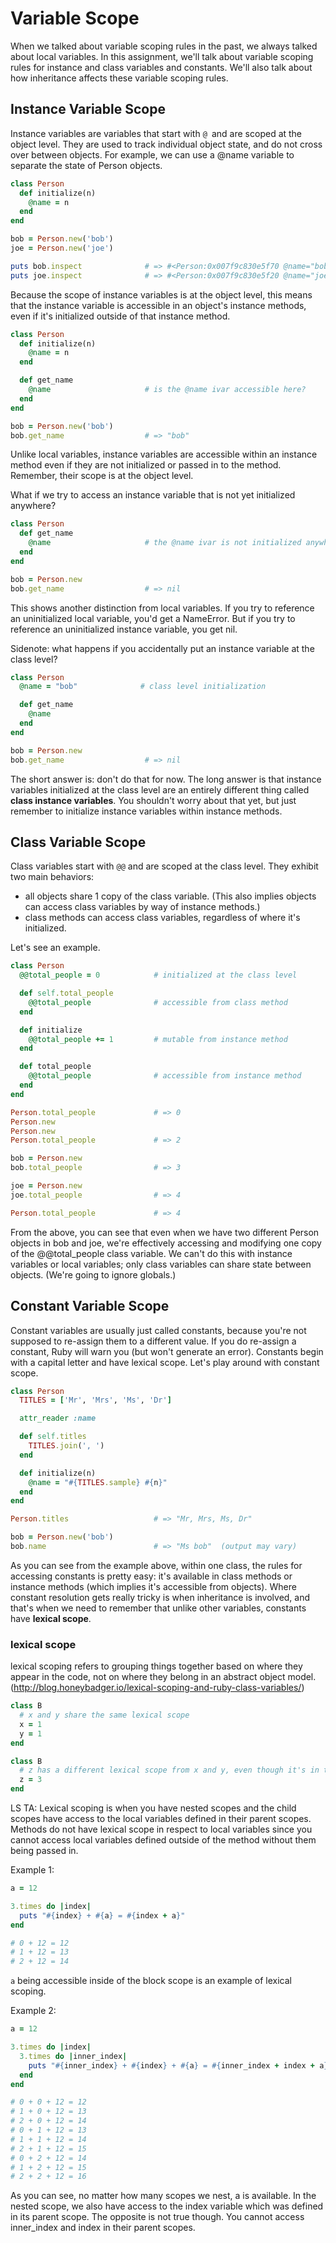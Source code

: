 # Variable Scope

When we talked about variable scoping rules in the past, we always talked about
local variables. In this assignment, we'll talk about variable scoping rules for
instance and class variables and constants. We'll also talk about how
inheritance affects these variable scoping rules.


## Instance Variable Scope
Instance variables are variables that start with `@ `and are scoped at the
object level. They are used to track individual object state, and do not cross
over between objects. For example, we can use a @name variable to separate the
state of Person objects.
```ruby
class Person
  def initialize(n)
    @name = n
  end
end

bob = Person.new('bob')
joe = Person.new('joe')

puts bob.inspect              # => #<Person:0x007f9c830e5f70 @name="bob">
puts joe.inspect              # => #<Person:0x007f9c830e5f20 @name="joe">
```
Because the scope of instance variables is at the object level, this means that
the instance variable is accessible in an object's instance methods, even if
it's initialized outside of that instance method.

```ruby
class Person
  def initialize(n)
    @name = n
  end

  def get_name
    @name                     # is the @name ivar accessible here?
  end
end

bob = Person.new('bob')
bob.get_name                  # => "bob"
```

Unlike local variables, instance variables are accessible within an instance
method even if they are not initialized or passed in to the method. Remember,
their scope is at the object level.

What if we try to access an instance variable that is not yet initialized
anywhere?

```ruby
class Person
  def get_name
    @name                     # the @name ivar is not initialized anywhere
  end
end

bob = Person.new
bob.get_name                  # => nil
```

This shows another distinction from local variables. If you try to reference an
uninitialized local variable, you'd get a NameError. But if you try to reference
an uninitialized instance variable, you get nil.

Sidenote: what happens if you accidentally put an instance variable at the class
level?

```ruby
class Person
  @name = "bob"              # class level initialization

  def get_name
    @name
  end
end

bob = Person.new
bob.get_name                  # => nil
```

The short answer is: don't do that for now. The long answer is that instance
variables initialized at the class level are an entirely different thing called
**class instance variables**. You shouldn't worry about that yet, but just
remember to initialize instance variables within instance methods.

## Class Variable Scope

Class variables start with `@@` and are scoped at the class level. They exhibit
two main behaviors:

- all objects share 1 copy of the class variable. (This also implies objects
  can access class variables by way of instance methods.)
- class methods can access class variables, regardless of where it's
  initialized.

Let's see an example.
```ruby
class Person
  @@total_people = 0            # initialized at the class level

  def self.total_people
    @@total_people              # accessible from class method
  end

  def initialize
    @@total_people += 1         # mutable from instance method
  end

  def total_people
    @@total_people              # accessible from instance method
  end
end

Person.total_people             # => 0
Person.new
Person.new
Person.total_people             # => 2

bob = Person.new
bob.total_people                # => 3

joe = Person.new
joe.total_people                # => 4

Person.total_people             # => 4
```

From the above, you can see that even when we have two different Person objects
in bob and joe, we're effectively accessing and modifying one copy of the
@@total_people class variable. We can't do this with instance variables or
local variables; only class variables can share state between objects. (We're
going to ignore globals.)

## Constant Variable Scope

Constant variables are usually just called constants, because you're not
supposed to re-assign them to a different value. If you do re-assign a constant,
Ruby will warn you (but won't generate an error). Constants begin with a capital
letter and have lexical scope. Let's play around with constant scope.

```ruby
class Person
  TITLES = ['Mr', 'Mrs', 'Ms', 'Dr']

  attr_reader :name

  def self.titles
    TITLES.join(', ')
  end

  def initialize(n)
    @name = "#{TITLES.sample} #{n}"
  end
end

Person.titles                   # => "Mr, Mrs, Ms, Dr"

bob = Person.new('bob')
bob.name                        # => "Ms bob"  (output may vary)
```

As you can see from the example above, within one class, the rules for accessing
constants is pretty easy: it's available in class methods or instance methods
(which implies it's accessible from objects). Where constant resolution gets
really tricky is when inheritance is involved, and that's when we need to
remember that unlike other variables, constants have **lexical scope**.

### lexical scope
lexical scoping refers to grouping things together based on where they
appear in the code, not on where they belong in an abstract object
model.(http://blog.honeybadger.io/lexical-scoping-and-ruby-class-variables/)

```ruby
class B
  # x and y share the same lexical scope
  x = 1
  y = 1
end

class B
  # z has a different lexical scope from x and y, even though it's in the same class.
  z = 3
end
```

LS TA:
Lexical scoping is when you have nested scopes and the child scopes have
access to the local variables defined in their parent scopes. Methods do
not have lexical scope in respect to local variables since you cannot
access local variables defined outside of the method without them being
passed in.

Example 1:
```ruby
a = 12

3.times do |index|
  puts "#{index} + #{a} = #{index + a}"
end

# 0 + 12 = 12
# 1 + 12 = 13
# 2 + 12 = 14
```
`a` being accessible inside of the block scope is an example of lexical
scoping.

Example 2:
```ruby
a = 12

3.times do |index|
  3.times do |inner_index|
    puts "#{inner_index} + #{index} + #{a} = #{inner_index + index + a}"
  end
end

# 0 + 0 + 12 = 12
# 1 + 0 + 12 = 13
# 2 + 0 + 12 = 14
# 0 + 1 + 12 = 13
# 1 + 1 + 12 = 14
# 2 + 1 + 12 = 15
# 0 + 2 + 12 = 14
# 1 + 2 + 12 = 15
# 2 + 2 + 12 = 16
```
As you can see, no matter how many scopes we nest, a is available. In
the nested scope, we also have access to the index variable which was
defined in its parent scope. The opposite is not true though. You cannot
access inner_index and index in their parent scopes.
